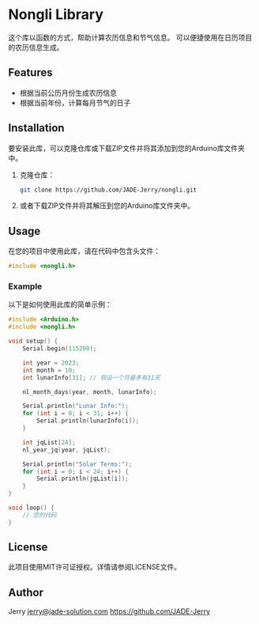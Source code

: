 # Nongli Library

这个库以函数的方式，帮助计算农历信息和节气信息。
可以便捷使用在日历项目的农历信息生成。

## Features

- 根据当前公历月份生成农历信息
- 根据当前年份，计算每月节气的日子

## Installation

要安装此库，可以克隆仓库或下载ZIP文件并将其添加到您的Arduino库文件夹中。

1. 克隆仓库：
   ```sh
   git clone https://github.com/JADE-Jerry/nongli.git
   ```
2. 或者下载ZIP文件并将其解压到您的Arduino库文件夹中。

## Usage

在您的项目中使用此库，请在代码中包含头文件：

```cpp
#include <nongli.h>
```

### Example

以下是如何使用此库的简单示例：

```cpp
#include <Arduino.h>
#include <nongli.h>

void setup() {
    Serial.begin(115200);

    int year = 2023;
    int month = 10;
    int lunarInfo[31]; // 假设一个月最多有31天

    nl_month_days(year, month, lunarInfo);

    Serial.println("Lunar Info:");
    for (int i = 0; i < 31; i++) {
        Serial.println(lunarInfo[i]);
    }

    int jqList[24];
    nl_year_jq(year, jqList);

    Serial.println("Solar Terms:");
    for (int i = 0; i < 24; i++) {
        Serial.println(jqList[i]);
    }
}

void loop() {
    // 您的代码
}
```

## License

此项目使用MIT许可证授权。详情请参阅LICENSE文件。

## Author

Jerry
jerry@jade-solution.com
https://github.com/JADE-Jerry